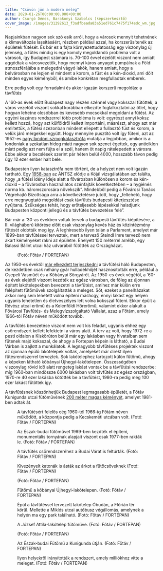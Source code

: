 ```yaml
---
title: "Csövön jön a modern meleg"
date: 2020-01-26T00:00:00.000+00:00
author: Csurgó Dénes, Barakonyi Szabolcs (képszerkesztő)
cover_image: /images/31292613_f3adfbeada83a51ed761c7475f174edc_wm.jpg
---
```


Napjainkban nagyon sok szó esik arról, hogy a városok mennyit tehetnének a klímaváltozás lassításáért, részben például azzal, ha korszerűsítenék az épületek fűtését. És bár ez a fajta környezettudatosság egy viszonylag új jelenség, a fűtés mindig is egy komoly megoldandó probléma volt a városok, így Budapest számára is. 70-100 évvel ezelőtt viszont nem amiatt aggódtak a városvezetők, hogy mennyi káros anyagot pumpálnak a Föld atmoszférájába a melegedni vágyó lakók, hanem amiatt, hogy a belvárosban ne lepjen el mindent a korom, a füst és a kén-dioxid, ami dőlt minden egyes kéményből, és amibe konkrétan megfulladtak emberek.

Erre pedig volt egy forradalmi és akkor igazán korszerű megoldás: a távfűtés

A '60-as évek előtt Budapest nagy részén szénnel vagy koksszal fűtöttek, a város vezetőit viszont sokkal korábban elkezdte foglalkoztatni az ötlet, hogy hogyan lehetne olcsóbban és kevesebb mocsokkal megoldani a fűtést. Az egyéni kazános rendszerrel több probléma is volt: egyrészt annyi koksz kellett hozzá, hogy azt külföldről kellett importálni, másrészt, ahogy azt már említettük, a fűtési szezonban mindent ellepett a fullasztó füst és korom, a velük járó mérgekkel együtt. Hogy mennyire pusztító volt így fűteni, azt az 1952-es [nagy londoni szmogkatasztrófa](https://www.britannica.com/event/Great-Smog-of-London) mutatja a legjobban, amikor is a londoniak a szokatlan hideg miatt nagyon sok szenet égettek, egy anticiklon miatt pedig azt nem fújta el a szél, hanem öt napig rátelepedett a városra. Ebbe akkor a becslések szerint pár héten belül 4000, hosszabb távon pedig úgy 12 ezer ember halt bele.

Budapesten ilyen katasztrófa nem történt, de a helyzet nem volt igazán tartható. Egy [1958-ban](http://pestbuda.hu/cikk/20181113_tudta_hogy_a_parlament_volt_az_elso_magyar_tavfutott_epulet) az ÁNTSZ elődje a Köjál vizsgálatában azt találta, hogy „a fűtési idény ideje alatt a fővárosban különösen a korom és kén-dioxid – a fővárosban használatos szénfajták következtében – a hygiénés norma kb. háromszorosára növekszik”. Mindebből pedig a Fővárosi Tanács Végrehajtó Bizottsága arra a következtetésre jutott, hogy „feltehető, hogy erre megnyugtató megoldást csak távfűtés budapesti kiterjesztése nyújtana. Szükséges tehát, hogy erőteljesebb lépésekkel haladjunk Budapesten központi jellegű és a távfűtés bevezetése felé”.

Bár már a '30-as években voltak tervek a budapesti távfűtés kiépítésére, a II. világháború kitörése előtt csak viszonylag kevés ház és közintézmény fűtését oldották meg így. A leghíresebb ilyen talán a Parlament, amelyet már 1899-ban távfűtéssel terveztek, mert a tervező Steindl Imre tervező nem akart kéményeket rakni az épületre. Ehelyett 150 méterrel arrébb, egy Balassi Bálint utcai ház udvarából fűtötték az Országházat.

<figure>
<img src="/images/31292691_a3bc2acd7aff352f31debdf4157fc367_wm.jpg" alt="" />
<figcaption>(Fotó: Főtáv / FORTEPAN)</figcaption>
</figure>

Az 1950-es évektől [már elkezdett terjeszkedni](https://index.hu/urbanista/2013/07/29/ilyen_volt_a_budapesti_tavfutes_1800_eve_egy_kis_torteneti_attekintes_rengeteg_erdekesseggel/) a távfűtési háló Budapesten, de kezdetben csak néhány gyár hulladékhőjét hasznosították erre, például a Csepeli Vasműét és a Kőbányai Sörgyárét. Az 1950-es évek végétől, a '60-as évek elejétől viszont kezdték az egész városban, de főleg az újonnan épített lakótelepekben bevezetni a távfűtést, amihez már külön erre felépített fűtőművek szolgáltatták a meleget. Sőt, ezeket a panelházakat akkor meg sem lehetett volna építeni máshogy, ennyi lakást egy helyen ugyanis lehetetlen és életveszélyes lett volna koksszal fűteni. Ekkor épült a Révész utcai erőmű és a Kelenföldi Hőrerőmű, valamint ekkor alakult a Fővárosi Távfűtés- és Melegvízszolgáltató Vállalat, azaz a Főtám, amely 1966-tól Főtáv néven működött tovább.

A távfűtés bevezetése viszont nem volt kis feladat, ugyanis ehhez egy csőrendszert kellett lefektetni a város alatt. A terv az volt, hogy 1972-re a pesti oldalon a Kiskörúton belül már egy lakásban vagy hivatalban sem fűtenek majd koksszal, de ahogy a Fortepan képein is látható, a Budai Várban is zajlott a munkálatok. A legnagyobb távfűtéses projektek viszont az újonnan épülő lakótelepek voltak, amelyeket már direkt ilyen fűtésrendszerrel terveztek. Sok lakótelephez tartozott külön fűtőmű, ahogy a képeken látható kőbányai Újhegyi-lakótelepen. Összességében viszonylag rövid idő alatt rengeteg lakást vontak be a távfűtési rendszerbe: míg 1960-ban mindössze 6000 lakásban volt távfűtés az egész országban, 1970-re 40 ezer lakásba kötötték be a távfűtést, 1980-ra pedig még 100 ezer lakást fűtöttek így.

A távfűtésnek köszönhetjük Budapest legmagasabb épületét, a Főtáv Kunigunda utcai fűtőművének [200 méter magas kéményét](https://fovarosi.blog.hu/2015/10/11/tavhokozpont_es_kilatotorony_az_obudai_tavhokemenyben_jartam), amelyet 1981-ben adtak át.

<figure>
<img src="/images/31134907_72bbce29802f17b90b2a6486bfe013ce_wm.jpg" alt="" />
<figcaption>A távfűtésért felelős cég 1960-tól 1966-ig Főtám néven működött, a központja pedig a Kecskeméti utcában volt. (Fotó: Főtáv / FORTEPAN)</figcaption>
</figure>

<figure>
<img src="/images/31134903_42b50c53b831200805c21bdddacb217b_wm.jpg" alt="" />
<figcaption>Az Észak-budai fűtőművet 1969-ben kezdték el építeni, monumentális tornyának alapjait viszont csak 1977-ben rakták le. (Fotó: Főtáv / FORTEPAN)</figcaption>
</figure>

<figure>
<img src="/images/31134909_4e70b51e1d70e8d9080038a042bdd5f9_wm.jpg" alt="" />
<figcaption>A távfűtés csőrendszeréhez a Budai Várat is feltúrták. (Fotó: Főtáv / FORTEPAN)</figcaption>
</figure>

<figure>
<img src="/images/31134913_2c5415c86c795a5e2e484b80b882285c_wm.jpg" alt="" />
<figcaption>Kivezényelt katonák is ásták az árkot a fűtőcsöveknek (Fotó: Főtáv / FORTEPAN)</figcaption>
</figure>

<figure>
<img src="/images/31134899_e42847df5b3f728d486c76d0a74bc284_wm.jpg" alt="" />
<figcaption>(Fotó: Főtáv / FORTEPAN)</figcaption>
</figure>

<figure>
<img src="/images/31134911_2c3a0877f1d9a8bef5ff9ce0f474417a_wm.jpg" alt="" />
<figcaption>Fűtőmű a kőbányai Újhegyi-lakótelepen. (Fotó: Főtáv / FORTEPAN)</figcaption>
</figure>

<figure>
<img src="/images/31134883_646ecdd5f4c98a77f09c570952b80e40_wm.jpg" alt="" />
<figcaption>Épül a távfűtéssel tervezett lakótelep Óbudán, a Flórián tér körül. Mellette a Miklós utcai autóbusz végállomás, amelynek a helyén ma egy park található. (Fotó: Főtáv / FORTEPAN)</figcaption>
</figure>

<figure>
<img src="/images/31134891_1e0308a16c131c7fbf16fab0341f1992_wm.jpg" alt="" />
<figcaption>A József Attila-lakótelep fűtőműve. (Fotó: Főtáv / FORTEPAN)</figcaption>
</figure>

<figure>
<img src="/images/31134889_cef78680ba1eac867404466654e528e5_wm.jpg" alt="" />
<figcaption>(Fotó: Főtáv / FORTEPAN)</figcaption>
</figure>

<figure>
<img src="/images/31134893_f995c415370452a1fbb4f6fbc3f19cab_wm.jpg" alt="" />
<figcaption>Az Észak-budai Fűtőmű a Kunigunda útján. (Fotó: Főtáv / FORTEPAN)</figcaption>
</figure>

<figure>
<img src="/images/31134887_f20ede58442041f034c3e238b47ca8bf_wm.jpg" alt="" />
<figcaption>Ilyen helyekről irányították a rendszert, amely milliókhoz vitte a meleget. (Fotó: Főtáv / FORTEPAN)</figcaption>
</figure>
